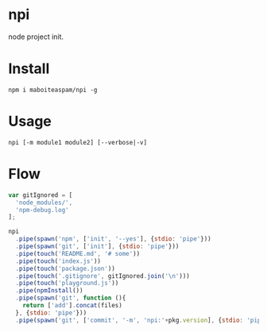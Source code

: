 # npi

node project init.

# Install

    npm i maboiteaspam/npi -g

# Usage

    npi [-m module1 module2] [--verbose|-v]

# Flow

```js
var gitIgnored = [
  'node_modules/',
  'npm-debug.log'
];

npi
  .pipe(spawn('npm', ['init', '--yes'], {stdio: 'pipe'}))
  .pipe(spawn('git', ['init'], {stdio: 'pipe'}))
  .pipe(touch('README.md', '# some'))
  .pipe(touch('index.js'))
  .pipe(touch('package.json'))
  .pipe(touch('.gitignore', gitIgnored.join('\n')))
  .pipe(touch('playground.js'))
  .pipe(npmInstall())
  .pipe(spawn('git', function (){
    return ['add'].concat(files)
  }, {stdio: 'pipe'}))
  .pipe(spawn('git', ['commit', '-m', 'npi:'+pkg.version], {stdio: 'pipe'}))

```
